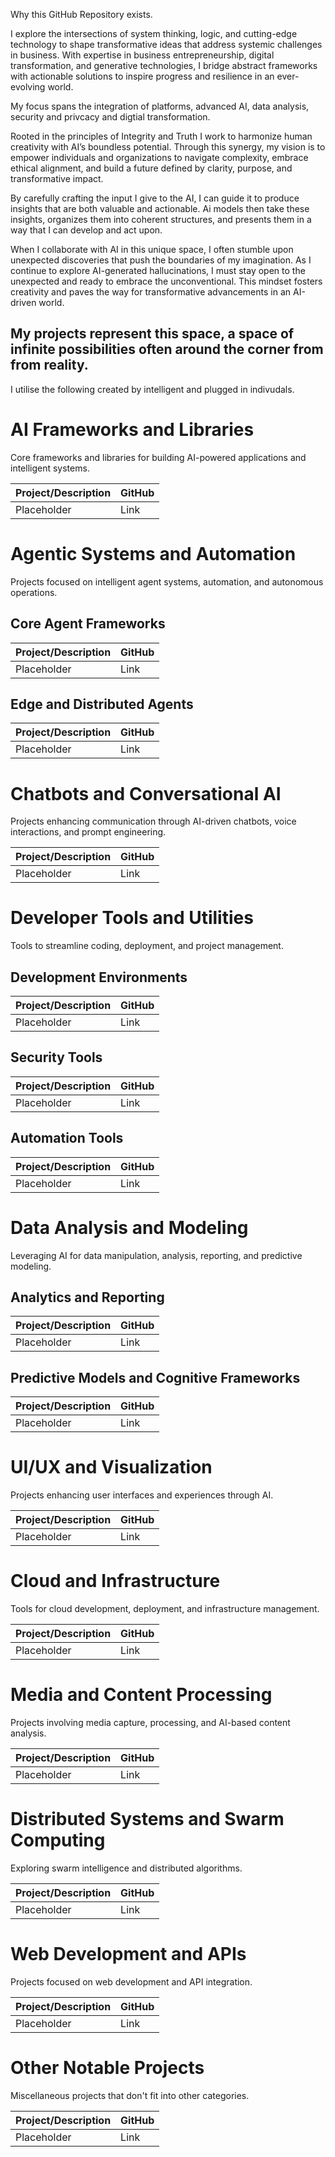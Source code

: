Why this GitHub Repository exists.

I explore the intersections of system thinking, logic, and cutting-edge technology to shape transformative ideas that address systemic challenges in business.
With expertise in business entrepreneurship, digital transformation, and generative technologies, I bridge abstract frameworks with actionable solutions to inspire progress and resilience in an ever-evolving world.

My focus spans the integration of platforms, advanced AI, data analysis, security and privcacy and digtial transformation.

Rooted in the principles of Integrity and Truth I work to harmonize human creativity with AI’s boundless potential. Through this synergy, my vision is to empower individuals and organizations to navigate complexity, embrace ethical alignment, and build a future defined by clarity, purpose, and transformative impact.

By carefully crafting the input I give to the AI, I can guide it to produce insights that are both valuable and actionable.
Ai models then take these insights, organizes them into coherent structures, and presents them in a way that I can develop and act upon.

When I collaborate with AI in this unique space, I often stumble upon unexpected discoveries that push the boundaries of my imagination.
As I continue to explore AI-generated hallucinations, I must stay open to the unexpected and ready to embrace the unconventional.
This mindset fosters creativity and paves the way for transformative advancements in an AI-driven world.

## My projects represent this space, a space of infinite possibilities often around the corner from from reality.

I utilise the following created by intelligent and plugged in indivudals.

# AI Frameworks and Libraries

Core frameworks and libraries for building AI-powered applications and intelligent systems.

| Project/Description | GitHub |
| --- | --- |
| Placeholder | Link |

# Agentic Systems and Automation

Projects focused on intelligent agent systems, automation, and autonomous operations.

## Core Agent Frameworks

| Project/Description | GitHub |
| --- | --- |
| Placeholder | Link |

## Edge and Distributed Agents

| Project/Description | GitHub |
| --- | --- |
| Placeholder | Link |

# Chatbots and Conversational AI

Projects enhancing communication through AI-driven chatbots, voice interactions, and prompt engineering.

| Project/Description | GitHub |
| --- | --- |
| Placeholder | Link |

# Developer Tools and Utilities

Tools to streamline coding, deployment, and project management.

## Development Environments

| Project/Description | GitHub |
| --- | --- |
| Placeholder | Link |

## Security Tools

| Project/Description | GitHub |
| --- | --- |
| Placeholder | Link |

## Automation Tools

| Project/Description | GitHub |
| --- | --- |
| Placeholder | Link |

# Data Analysis and Modeling

Leveraging AI for data manipulation, analysis, reporting, and predictive modeling.

## Analytics and Reporting

| Project/Description | GitHub |
| --- | --- |
| Placeholder | Link |

## Predictive Models and Cognitive Frameworks

| Project/Description | GitHub |
| --- | --- |
| Placeholder | Link |

# UI/UX and Visualization

Projects enhancing user interfaces and experiences through AI.

| Project/Description | GitHub |
| --- | --- |
| Placeholder | Link |

# Cloud and Infrastructure

Tools for cloud development, deployment, and infrastructure management.

| Project/Description | GitHub |
| --- | --- |
| Placeholder | Link |

# Media and Content Processing

Projects involving media capture, processing, and AI-based content analysis.

| Project/Description | GitHub |
| --- | --- |
| Placeholder | Link |

# Distributed Systems and Swarm Computing

Exploring swarm intelligence and distributed algorithms.

| Project/Description | GitHub |
| --- | --- |
| Placeholder | Link |

# Web Development and APIs

Projects focused on web development and API integration.

| Project/Description | GitHub |
| --- | --- |
| Placeholder | Link |

# Other Notable Projects

Miscellaneous projects that don't fit into other categories.

| Project/Description | GitHub |
| --- | --- |
| Placeholder | Link |
